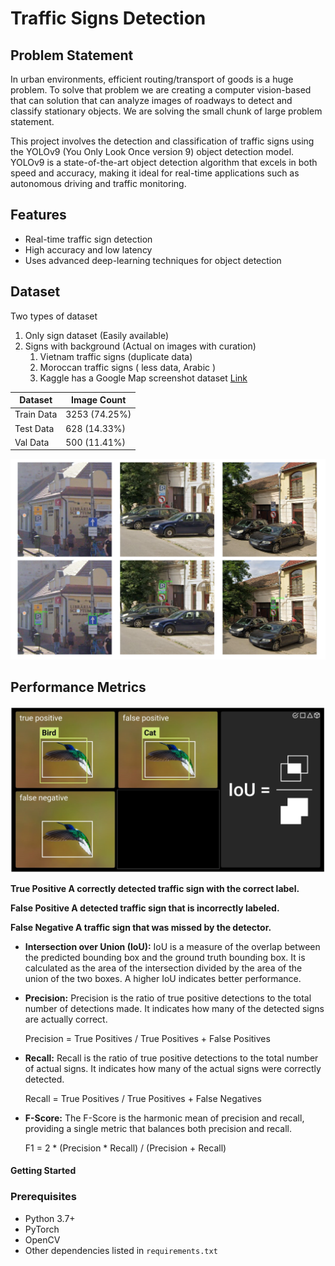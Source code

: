 # Traffic Signs Detection

## Problem Statement
In urban environments, efficient routing/transport of goods is a huge problem. To solve that problem we are creating a computer vision-based that can solution that can analyze images of roadways to detect and classify stationary objects. We are solving the small chunk of large problem statement.

This project involves the detection and classification of traffic signs using the YOLOv9 (You Only Look Once version 9) object detection model. YOLOv9 is a state-of-the-art object detection algorithm that excels in both speed and accuracy, making it ideal for real-time applications such as autonomous driving and traffic monitoring.

## Features
- Real-time traffic sign detection
- High accuracy and low latency
- Uses advanced deep-learning techniques for object detection

## Dataset
Two types of dataset
1. Only sign dataset (Easily available)
2. Signs with background (Actual on images with curation)
    1. Vietnam traffic signs (duplicate data)
    2. Moroccan traffic signs ( less data, Arabic )
    3. Kaggle has a Google Map screenshot dataset [Link]([https://markdownlivepreview.com/](https://www.kaggle.com/datasets/raduoprea/traffic-signs))

| Dataset | Image Count |
|---|---|
| Train Data | 3253 (74.25%)
| Test Data | 628 (14.33%)
| Val Data | 500 (11.41%) 

![sample dataset](/images/data_sample.png "sample dataset")

## Performance Metrics
![Performance Metrics](/images/accuracy_calculation.png "accuracy_calculation")

<b>True Positive
A correctly detected traffic sign with the correct label.

False Positive
A detected traffic sign that is incorrectly labeled.

False Negative
A traffic sign that was missed by the detector.
</b>

- **Intersection over Union (IoU):** IoU is a measure of the overlap between the predicted bounding box and the ground truth bounding box. It is calculated as the area of the intersection divided by the area of the union of the two boxes. A higher IoU indicates better performance.
  
- **Precision:** Precision is the ratio of true positive detections to the total number of detections made. It indicates how many of the detected signs are actually correct.
  
  Precision = True Positives / True Positives + False Positives

- **Recall:** Recall is the ratio of true positive detections to the total number of actual signs. It indicates how many of the actual signs were correctly detected.
  
  Recall = True Positives / True Positives + False Negatives

- **F-Score:** The F-Score is the harmonic mean of precision and recall, providing a single metric that balances both precision and recall.
  
  F1 = 2 * (Precision * Recall) / (Precision + Recall)

#### Getting Started
### Prerequisites
- Python 3.7+
- PyTorch
- OpenCV
- Other dependencies listed in `requirements.txt`






